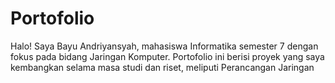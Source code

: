 # Portofolio
Halo! Saya Bayu Andriyansyah, mahasiswa Informatika semester 7 dengan fokus pada bidang Jaringan Komputer.
Portofolio ini berisi proyek yang saya kembangkan selama masa studi dan riset, meliputi Perancangan Jaringan

